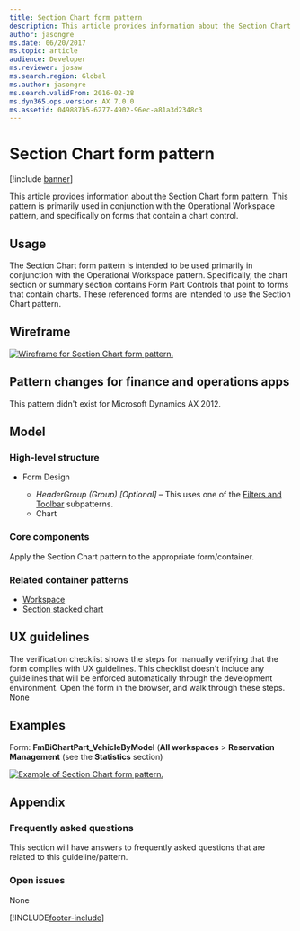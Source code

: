 ```yaml
---
title: Section Chart form pattern
description: This article provides information about the Section Chart form pattern.
author: jasongre
ms.date: 06/20/2017
ms.topic: article
audience: Developer
ms.reviewer: josaw
ms.search.region: Global
ms.author: jasongre
ms.search.validFrom: 2016-02-28
ms.dyn365.ops.version: AX 7.0.0
ms.assetid: 049887b5-6277-4902-96ec-a81a3d2348c3
---
```


# Section Chart form pattern

[!include [banner](../includes/banner.md)]

This article provides information about the Section Chart form pattern. This pattern is primarily used in conjunction with the Operational Workspace pattern, and specifically on forms that contain a chart control.

## Usage

The Section Chart form pattern is intended to be used primarily in conjunction with the Operational Workspace pattern. Specifically, the chart section or summary section contains Form Part Controls that point to forms that contain charts. These referenced forms are intended to use the Section Chart pattern.

## Wireframe
[![Wireframe for Section Chart form pattern.](./media/sectionchartwireframe1.png)](./media/sectionchartwireframe1.png)

## Pattern changes for finance and operations apps
This pattern didn't exist for Microsoft Dynamics AX 2012.

## Model
### High-level structure

- Form Design

    - *HeaderGroup (Group) \[Optional\]* – This uses one of the [Filters and Toolbar](filters-toolbar-subpattern.md) subpatterns.
    - Chart

### Core components

Apply the Section Chart pattern to the appropriate form/container.

### Related container patterns

-   [Workspace](workspace-form-pattern.md)
-   [Section stacked chart](section-stacked-chart-subpattern.md)

## UX guidelines
The verification checklist shows the steps for manually verifying that the form complies with UX guidelines. This checklist doesn't include any guidelines that will be enforced automatically through the development environment. Open the form in the browser, and walk through these steps. None

## Examples
Form: **FmBiChartPart\_VehicleByModel** (**All workspaces** &gt; **Reservation Management** (see the **Statistics** section) 

[![Example of Section Chart form pattern.](./media/sectionchartexample.png)](./media/sectionchartexample.png)

## Appendix
### Frequently asked questions

This section will have answers to frequently asked questions that are related to this guideline/pattern.

### Open issues

None


[!INCLUDE[footer-include](../../../includes/footer-banner.md)]
